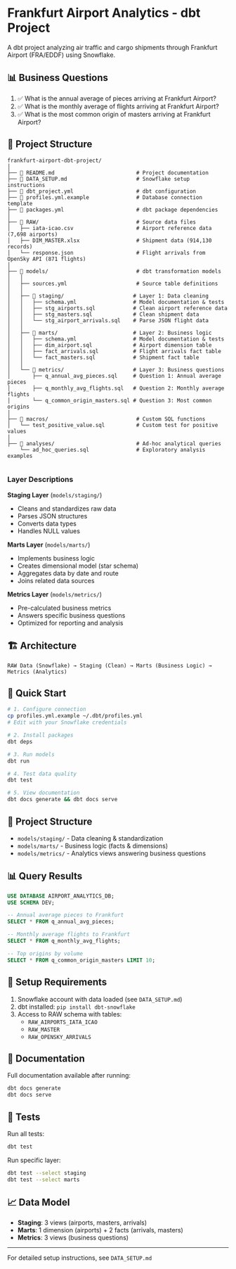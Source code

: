 # Frankfurt Airport Analytics - dbt Project

A dbt project analyzing air traffic and cargo shipments through Frankfurt Airport (FRA/EDDF) using Snowflake.

## 📊 Business Questions

1. ✅ What is the annual average of pieces arriving at Frankfurt Airport?
2. ✅ What is the monthly average of flights arriving at Frankfurt Airport?
3. ✅ What is the most common origin of masters arriving at Frankfurt Airport?

## 📁 Project Structure
```
frankfurt-airport-dbt-project/
│
├── 📄 README.md                          # Project documentation
├── 📄 DATA_SETUP.md                      # Snowflake setup instructions
├── 📄 dbt_project.yml                    # dbt configuration
├── 📄 profiles.yml.example               # Database connection template
├── 📄 packages.yml                       # dbt package dependencies
│
├── 📂 RAW/                               # Source data files
│   ├── iata-icao.csv                    # Airport reference data (7,698 airports)
│   ├── DIM_MASTER.xlsx                  # Shipment data (914,130 records)
│   └── response.json                    # Flight arrivals from OpenSky API (871 flights)
│
├── 📂 models/                            # dbt transformation models
│   │
│   ├── sources.yml                      # Source table definitions
│   │
│   ├── 📂 staging/                      # Layer 1: Data cleaning
│   │   ├── schema.yml                  # Model documentation & tests
│   │   ├── stg_airports.sql            # Clean airport reference data
│   │   ├── stg_masters.sql             # Clean shipment data
│   │   └── stg_airport_arrivals.sql    # Parse JSON flight data
│   │
│   ├── 📂 marts/                        # Layer 2: Business logic
│   │   ├── schema.yml                  # Model documentation & tests
│   │   ├── dim_airport.sql             # Airport dimension table
│   │   ├── fact_arrivals.sql           # Flight arrivals fact table
│   │   └── fact_masters.sql            # Shipment fact table
│   │
│   └── 📂 metrics/                      # Layer 3: Business questions
│       ├── q_annual_avg_pieces.sql     # Question 1: Annual average pieces
│       ├── q_monthly_avg_flights.sql   # Question 2: Monthly average flights
│       └── q_common_origin_masters.sql # Question 3: Most common origins
│
├── 📂 macros/                            # Custom SQL functions
│   └── test_positive_value.sql          # Custom test for positive values
│
├── 📂 analyses/                          # Ad-hoc analytical queries
    └── ad_hoc_queries.sql               # Exploratory analysis examples
        
```

### Layer Descriptions

**Staging Layer** (`models/staging/`)
- Cleans and standardizes raw data
- Parses JSON structures
- Converts data types
- Handles NULL values

**Marts Layer** (`models/marts/`)
- Implements business logic
- Creates dimensional model (star schema)
- Aggregates data by date and route
- Joins related data sources

**Metrics Layer** (`models/metrics/`)
- Pre-calculated business metrics
- Answers specific business questions
- Optimized for reporting and analysis

## 🏗️ Architecture

```
RAW Data (Snowflake) → Staging (Clean) → Marts (Business Logic) → Metrics (Analytics)
```

## 🚀 Quick Start

```bash
# 1. Configure connection
cp profiles.yml.example ~/.dbt/profiles.yml
# Edit with your Snowflake credentials

# 2. Install packages
dbt deps

# 3. Run models
dbt run

# 4. Test data quality
dbt test

# 5. View documentation
dbt docs generate && dbt docs serve
```

## 📁 Project Structure

- `models/staging/` - Data cleaning & standardization
- `models/marts/` - Business logic (facts & dimensions)
- `models/metrics/` - Analytics views answering business questions

## 📊 Query Results

```sql
USE DATABASE AIRPORT_ANALYTICS_DB;
USE SCHEMA DEV;

-- Annual average pieces to Frankfurt
SELECT * FROM q_annual_avg_pieces;

-- Monthly average flights to Frankfurt
SELECT * FROM q_monthly_avg_flights;

-- Top origins by volume
SELECT * FROM q_common_origin_masters LIMIT 10;
```

## 🔧 Setup Requirements

1. Snowflake account with data loaded (see `DATA_SETUP.md`)
2. dbt installed: `pip install dbt-snowflake`
3. Access to RAW schema with tables:
   - `RAW_AIRPORTS_IATA_ICAO`
   - `RAW_MASTER`
   - `RAW_OPENSKY_ARRIVALS`

## 📖 Documentation

Full documentation available after running:
```bash
dbt docs generate
dbt docs serve
```

## 🧪 Tests

Run all tests:
```bash
dbt test
```

Run specific layer:
```bash
dbt test --select staging
dbt test --select marts
```

## 📈 Data Model

- **Staging**: 3 views (airports, masters, arrivals)
- **Marts**: 1 dimension (airports) + 2 facts (arrivals, masters)
- **Metrics**: 3 views (business questions)

---

For detailed setup instructions, see `DATA_SETUP.md`
